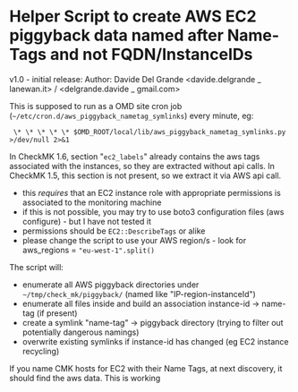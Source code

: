 # Helper Script to create AWS EC2 piggyback data named after Name-Tags and not FQDN/InstanceIDs

v1.0 - initial release:
Author: Davide Del Grande <davide.delgrande _ lanewan.it> / <delgrande.davide _ gmail.com>

This is supposed to run as a OMD site cron job (`~/etc/cron.d/aws_piggyback_nametag_symlinks`) every minute, eg:
```
 \* \* \* \* \* $OMD_ROOT/local/lib/aws_piggyback_nametag_symlinks.py >/dev/null 2>&1
```
In CheckMK 1.6, section "`ec2_labels`" already contains the aws tags associated with the instances, so they are extracted without api calls.
In CheckMK 1.5, this section is not present, so we extract it via AWS api call.
 - this *requires* that an EC2 instance role with appropriate permissions is associated to the monitoring machine
 - if this is not possible, you may try to use boto3 configuration files (aws configure) - but I have not tested it
 - permissions should be `EC2::DescribeTags` or alike
 - please change the script to use your AWS region/s - look for aws_regions = `"eu-west-1".split()`


The script will:
- enumerate all AWS piggyback directories under `~/tmp/check_mk/piggyback/` (named like "IP-region-instanceId")
- enumerate all files inside and build an association instance-id -> name-tag (if present)
- create a symlink "name-tag" -> piggyback directory (trying to filter out potentially dangerous namings)
- overwrite existing symlinks if instance-id has changed (eg EC2 instance recycling)


If you name CMK hosts for EC2 with their Name Tags, at next discovery, it should find the aws data.
This is working

